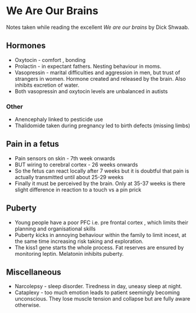 # We Are Our Brains

Notes taken while reading the excellent *We are our brains* by Dick Shwaab.

## Hormones

-   Oxytocin - comfort , bonding
-   Prolactin - in expectant fathers. Nesting behaviour in moms.
-   Vasopressin - marital difficulties and aggression in men, but
    trust of strangers in women. Hormone created and released by the
    brain. Also inhibits excretion of water.
-   Both vasopressin and oxytocin levels are unbalanced in autists

### Other

-   Anencephaly linked to pesticide use
-   Thalidomide taken during pregnancy led to birth defects (missing limbs)

## Pain in a fetus

-   Pain sensors on skin - 7th week onwards
-   BUT wiring to cerebral cortex - 26 weeks onwards
-   So the fetus can react locally after 7 weeks but it is doubtful that
    pain is actually transmitted until about 25-29 weeks
-   Finally it must be perceived by the brain. Only at 35-37 weeks is
    there slight difference in reaction to a touch vs a pin prick

## Puberty

-   Young people have a poor PFC i.e. pre frontal cortex , which limits
    their planning and organisational skills
-   Puberty kicks in annoying behaviour within the family to limit
    incest, at the same time increasing risk taking and exploration.
-   The kiss1 gene starts the whole process. Fat reserves are ensured by
    monitoring leptin. Melatonin inhibits puberty.

## Miscellaneous

-   Narcolepsy - sleep disorder. Tiredness in day, uneasy sleep at
    night.
-   Cataplexy - too much emotion leads to patient seemingly becoming
    unconscious. They lose muscle tension and collapse but are fully
    aware otherwise.
